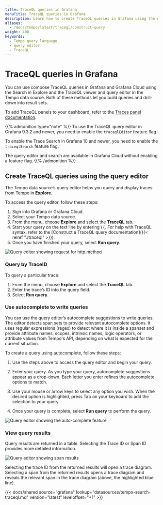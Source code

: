 ```yaml
---
title: TraceQL queries in Grafana
menuTitle: TraceQL queries in Grafana
description: Learn how to create TraceQL queries in Grafana using the query editor and search.
aliases:
  - /docs/tempo/latest/traceql/construct-query
weight: 400
keywords:
  - Tempo query language
  - query editor
  - TraceQL
---
```


# TraceQL queries in Grafana

You can use compose TraceQL queries in Grafana and Grafana Cloud using the Search in Explore and the TraceQL viewer and query editor in the Tempo data source.
Both of these methods let you build queries and drill-down into result sets.

To add TraceQL panels to your dashboard, refer to the [Traces panel documentation](/docs/grafana/latest/panels-visualizations/visualizations/traces/).

{{% admonition type="note" %}}
To use the TraceQL query editor in Grafana 9.3.2 and newer, you need to enable the `traceqlEditor` feature flag.

To enable the Trace Search in Grafana 10 and newer, you need to enable the `traceqlSearch` feature flag.

The query editor and search are available in Grafana Cloud without enabling a feature flag.
{{% /admonition %}}

## Create TraceQL queries using the query editor

The Tempo data source’s query editor helps you query and display traces from Tempo in **Explore**.

To access the query editor, follow these steps:

1. Sign into Grafana or Grafana Cloud.
1. Select your Tempo data source.
1. From the menu, choose **Explore** and select the **TraceQL** tab.
1. Start your query on the text line by entering `{{`. For help with TraceQL syntax, refer to the [Construct a TraceQL query documentation]({{< relref "./traceql" >}}).
1. Once you have finished your query, select **Run query**.

![Query editor showing request for http.method](/static/img/docs/tempo/query-editor-http-method.png)

### Query by TraceID

To query a particular trace:

1. From the menu, choose **Explore** and select the **TraceQL** tab.
1. Enter the trace’s ID into the query field.
1. Select **Run query**.

### Use autocomplete to write queries

You can use the query editor’s autocomplete suggestions to write queries.
The editor detects span sets to provide relevant autocomplete options.
It uses regular expressions (regex) to detect where it is inside a spanset and provide attribute names, scopes, intrinsic names, logic operators, or attribute values from Tempo's API, depending on what is expected for the current situation.

To create a query using autocomplete, follow these steps:

1. Use the steps above to access the query editor and begin your query.

1. Enter your query. As you type your query, autocomplete suggestions appear as a drop-down. Each letter you enter refines the autocomplete options to match.

1. Use your mouse or arrow keys to select any option you wish. When the desired option is highlighted, press Tab on your keyboard to add the selection to your query.

1. Once your query is complete, select **Run query** to perform the query.

![Query editor showing the auto-complete feature](/static/img/docs/tempo/query-editor-auto-complete.png)

### View query results

Query results are returned in a table. Selecting the Trace ID or Span ID provides more detailed information.

![Query editor showing span results](/static/img/docs/tempo/query-editor-results-span.png)

Selecting the trace ID from the returned results will open a trace diagram. Selecting a span from the returned results opens a trace diagram and reveals the relevant span in the trace diagram (above, the highlighted blue line).

{{< docs/shared source="grafana" lookup="datasources/tempo-search-traceql.md" version="latest" leveloffset="+1" >}}